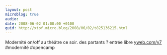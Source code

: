 ```yaml
---
layout: post
microblog: true
audio: 
date: 2008-06-02 01:00:00 +0100
guid: http://xtof.micro.blog/2008/06/02/t825136215.html
---
```

Modernité on/off au théâtre ce soir. des partants ?  entrée libre [yweb.com/y7](http://yweb.com/y7) #modernité #opencamp

